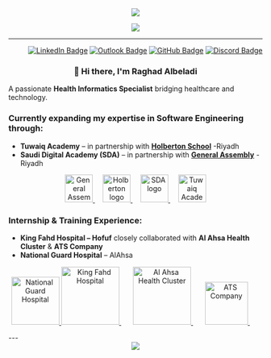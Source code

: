 <!-- Header Section -->
<div align="center">
  <img src="https://capsule-render.vercel.app/api?type=waving&color=gradient&customColorList=2,10,30,60&height=270&section=header&text=Raghad%20Albeladi&fontSize=70&fontColor=ffffff&fontAlignY=38&animation=fadeIn&desc=Health%20Informatics%20Specialist%20|%20Software%20Engineer%20Trainee&descAlignY=58" />
</div>

<!-- Typing Animation -->
<p align="center">
  <img src="https://readme-typing-svg.herokuapp.com?font=Fira+Code&weight=600&size=25&duration=3000&pause=1000&color=8A70D6&center=true&vCenter=true&width=700&lines=Health+Informatics+Graduate+🏥;Software+Engineering+Trainee+💻;Passionate+about+Digital+Health+Innovation+✨;Building+Bridges+between+Tech+and+Healthcare+❤️" />
</p>

---
<div align="right" style="margin-bottom: 10px;">

  [![LinkedIn Badge](https://img.shields.io/badge/-Raghad%20Albeladi-0077B5?style=flat-square&logo=Linkedin&logoColor=white&link=https://www.linkedin.com/in/raghad-albeladi)](https://www.linkedin.com/in/raghad-albeladi)
  [![Outlook Badge](https://img.shields.io/badge/-raghad.z.albeladi@outlook.com-0078D4?style=flat-square&logo=microsoftoutlook&logoColor=white&link=mailto:raghad.z.albeladi@outlook.com)](mailto:raghad.z.albeladi@outlook.com)
  [![GitHub Badge](https://img.shields.io/badge/-RaghadAlbeladi1-181717?style=flat-square&logo=github&logoColor=white&link=https://github.com/RaghadAlbeladi1)](https://github.com/RaghadAlbeladi1)
  [![Discord Badge](https://img.shields.io/badge/-raghadalbeladi-5865F2?style=flat-square&logo=discord&logoColor=white&link=https://discord.com/users/raghadalbeladi)](https://discord.com/users/raghadalbeladi)

</div>

<h3 align="center">
  👋 Hi there, I'm <b>Raghad Albeladi</b>
</h3>

<p align="left">
A passionate <b>Health Informatics Specialist</b> bridging healthcare and technology.  
</p>

<h3 align="left">
Currently expanding my expertise in <b>Software Engineering</b> through:
</h3>

<ul>
  <li>
    <b>Tuwaiq Academy</b> – in partnership with
    <a href="https://www.holbertonschool.com/" target="_blank"><b>Holberton School</b></a> -Riyadh
  </li> 
  <li>
    <b>Saudi Digital Academy (SDA)</b> – in partnership with
    <a href="https://generalassemb.ly/" target="_blank"><b>General Assembly</b></a> -Riyadh
  </li>
</ul>

<!-- Logos Section -->
<p align="center">
  <a href="https://generalassemb.ly/" target="_blank">
    <img src="https://github.com/user-attachments/assets/0284af1b-bf15-408c-b724-98868f976667" alt="General Assembly" height="55"/>
  </a>
  &nbsp;&nbsp;&nbsp;
  <a href="https://www.holbertonschool.com/" target="_blank">
    <img src="https://github.com/user-attachments/assets/5f8d33ce-fed8-438a-935c-a9916afef26e" alt="Holberton logo" height="55"/>
  </a>
  &nbsp;&nbsp;&nbsp;
  <a href="https://sda.edu.sa/" target="_blank">
    <img src="https://github.com/user-attachments/assets/5edb2838-4fe6-4b18-b80d-706b31f56a64" alt="SDA logo" height="55"/>
  </a>
  &nbsp;&nbsp;&nbsp;
  <a href="https://tuwaiq.edu.sa/" target="_blank">
    <img src="https://cdn.tuwaiq.edu.sa/landing/images/logo/logo-h.png" alt="Tuwaiq Academy" height="55"/>
  </a>
</p>

<h3 align="left">
Internship & Training Experience:
</h3>

<ul>
  <li>
    <b>King Fahd Hospital – Hofuf</b>  
    closely collaborated with  
    <b>Al Ahsa Health Cluster</b></a> & 
    <b>ATS Company</b></a>
  </li> 
  <li>
    <b>National Guard Hospital</b> – AlAhsa
  </li>
</ul>

<!-- Logos Section -->
<p align="center" style="margin-top: 15px;">
  <a href="#" target="_blank">
    <img src="https://github.com/user-attachments/assets/d2a662e6-81bb-4073-8adf-b4933da5fe33" alt="National Guard Hospital" height="95"/>
  </a>
  <a href="#" target="_blank">
    <img src="https://github.com/user-attachments/assets/403c3c7b-111d-426e-b716-e3415e5a0ff4" alt="King Fahd Hospital" height="115"/>
  </a>
  &nbsp;&nbsp;&nbsp;&nbsp;&nbsp;
  <a href="#" target="_blank">
    <img src="https://github.com/user-attachments/assets/f0312a36-eb7e-472f-83de-611c31bd9036" alt="Al Ahsa Health Cluster" height="115"/>
  </a>
  &nbsp;&nbsp;&nbsp;&nbsp;&nbsp;
  <a href="#" target="_blank">
    <img src="https://github.com/user-attachments/assets/b1564878-06d9-4b28-8c0f-022269a7591d" alt="ATS Company" height="85"/>
  </a>
  &nbsp;&nbsp;&nbsp;&nbsp;&nbsp;

</p>
---
<div align="center">
  <img src="https://capsule-render.vercel.app/api?type=waving&color=gradient&customColorList=2,10,30,60&height=100&section=footer&text=Thanks%20for%20Visiting%20💖&fontSize=25&fontColor=ffffff" />
</div>
